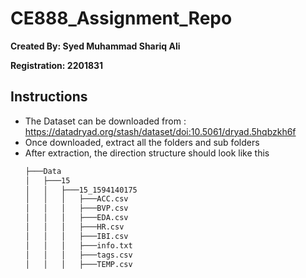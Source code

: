 # CE888_Assignment_Repo
**Created By: Syed Muhammad Shariq Ali**

**Registration: 2201831**

## Instructions

* The Dataset can be downloaded from : https://datadryad.org/stash/dataset/doi:10.5061/dryad.5hqbzkh6f
* Once downloaded, extract all the folders and sub folders
* After extraction, the direction structure should look like this
  ```bash
  ├───Data
  │   ├───15
  │   │   ├───15_1594140175
  │   │   │   ├───ACC.csv
  │   │   │   ├───BVP.csv
  │   │   │   ├───EDA.csv
  │   │   │   ├───HR.csv
  │   │   │   ├───IBI.csv
  │   │   │   ├───info.txt
  │   │   │   ├───tags.csv
  │   │   │   ├───TEMP.csv
  ```
